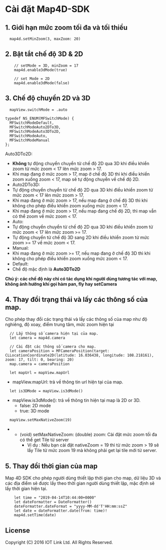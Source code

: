 # Cài đặt Map4D-SDK

## 1. Giới hạn mức zoom tối đa và tối thiểu

```switf
  map4d.setMinZoom(3, maxZoom: 20)
```

## 2. Bật tắt chế độ 3D & 2D

```switf
    // setMode = 3D, minZoom = 17
    map4d.enable3dMode(true)

    // set Mode = 2D
    map4d.enable3dMode(false)
```

## 3. Chế độ chuyển 2D và 3D
```switf
  mapView.switchMode = .auto
```

```switf
typedef NS_ENUM(MFSwitchMode) {
  MFSwitchModeDefault,
  MFSwitchModeAuto2DTo3D,
  MFSwitchModeAuto3DTo2D,
  MFSwitchModeAuto,
  MFSwitchModeManual
};
```

Auto3DTo2D:
 - **Không** tự động chuyển chuyển từ chế độ 2D qua 3D khi điều khiển zoom từ mức zoom < 17 lên mức zoom > 17.
 - Khi map đang ở mức zoom > 17, map ở chế độ 3D thì khi điều khiển zoom xuống zoom < 17, map sẽ tự động chuyển về chế độ 2D.
- Auto2DTo3D:
 - Tự động chuyển chuyển từ chế độ 2D qua 3D khi điều khiển zoom từ mức zoom < 17 lên mức zoom > 17.
 - Khi map đang ở mức zoom > 17, nếu map đang ở chế độ 3D thì khi không cho phép điều khiển zoom xuống mức zoom < 17.
 - Khi map đang ở mức zoom > 17, nếu map đang chế độ 2D, thì map vẫn có thể zoom về mức zoom < 17.
- Auto:
 - Tự động chuyển chuyển từ chế độ 2D qua 3D khi điều khiển zoom từ mức zoom < 17 lên mức zoom >= 17.
 - Tự động chuyển từ chế độ 3D sang 2D khi điều khiển zoom từ mức zoom >= 17 về mức zoom < 17.
- Manual:
 - Khi map đang ở mức zoom >= 17, nếu map đang ở chế độ 3D thì khi không cho phép điều khiển zoom xuống mức zoom < 17.  
- Default:
 - Chế độ mặc định là **Auto3DTo2D**

**Chú ý: các chế độ này chỉ có tác dụng khi người dùng tương tác với map, không ảnh hưởng khi gọi hàm pan, fly hay setCamera**


## 4. Thay đổi trạng thái và lấy các thông số của map.
Cho phép thay đổi các trạng thái và lấy các thông số của map như độ nghiêng, độ xoay, điểm trung tâm, mức zoom hiện tại

```switf
  // Lấy thông số camera hiện tại của map.
  let camera = map4d.camera

  // Cài đặt các thông số camera cho map.
  let cameraPosition = MFCameraPosition(target: CLLocationCoordinate2D(latitude: 16.036438, longitude: 108.218161), zoom: 17, tilt: 0, bearing: 20)
  map.camera = cameraPosition
```

```switf
  let mapUrl = mapView.mapUrl
```
- mapView.mapUrl: trả về thông tin url hiện tại của map.

```switf
  let is3DMode = mapView.is3dMode()
```
- mapView.is3dMode(): trả về thông tin hiện tại map là 2D or 3D.
  - false: 2D mode
  - true:  3D mode

```switf
  mapView.setMaxNativeZoom(19)
```
- - (void) setMaxNativeZoom: (double) zoom: Cài đặt mức zoom tối đa có thể get Tile từ server
    - Ví dụ : Nếu bạn cài đặt nativeZoom = 19 thì từ mức zoom > 19 sẽ lấy Tile từ mức zoom 19 mà không phải get lại tile mới từ server.


## 5. Thay đổi thời gian của map
Map 4D SDK cho phép người dùng thiết lập thời gian cho map, dữ liệu 3D và các địa điểm sẽ được lấy theo thời gian người dùng thiết lập, mặc định sẽ lấy thời gian hiện tại.

```switf
    let time = "2019-04-14T10:44:00+0000"
    let dateFormatter = DateFormatter()
    dateFormatter.dateFormat = "yyyy-MM-dd'T'HH:mm:ssZ"
    let date = dateFormatter.date(from: time)!
    map4d.setTime(date)
```


License
-------

Copyright (C) 2016 IOT Link Ltd. All Rights Reserved.
